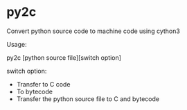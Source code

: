 # py2c
Convert python source code to machine code using cython3

Usage:


py2c [python source file][switch option] 


switch option: 
- Transfer to C code 
- To bytecode 
- Transfer the python source file to C and bytecode
